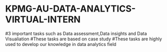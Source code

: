 # KPMG-AU-DATA-ANALYTICS-VIRTUAL-INTERN
#3 important tasks such as Data assessment,Data insights and Data Visualiation 
#These tasks are based on case study
#These tasks are highly used to develop our knowledge in data analytics field
